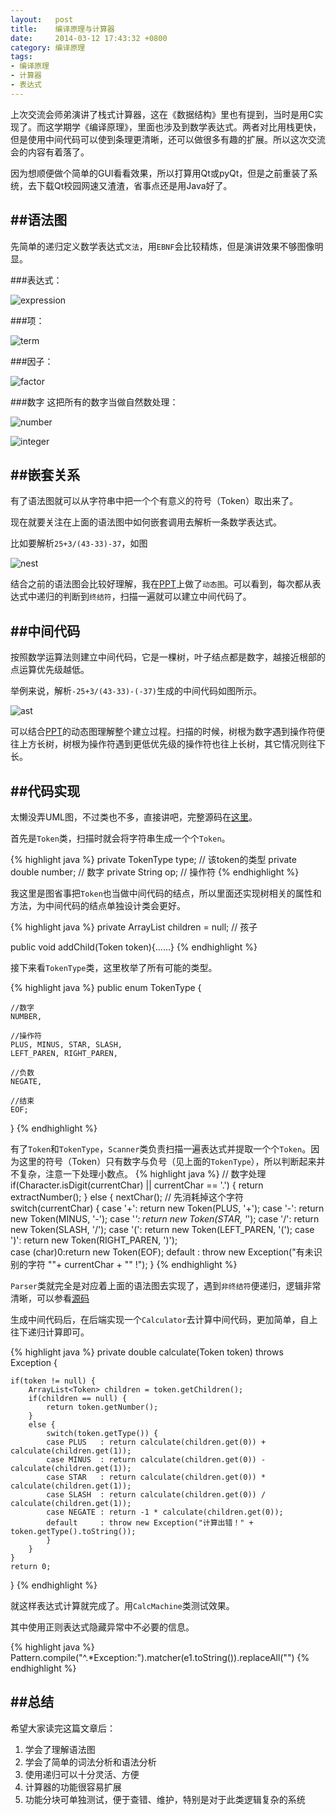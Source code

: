 ```yaml
--- 
layout:   post
title:    编译原理与计算器
date:     2014-03-12 17:43:32 +0800
category: 编译原理
tags: 
- 编译原理
- 计算器
- 表达式
---
```


上次交流会师弟演讲了栈式计算器，这在《数据结构》里也有提到，当时是用C实现了。而这学期学《编译原理》，里面也涉及到数学表达式。两者对比用栈更快，但是使用中间代码可以使到条理更清晰，还可以做很多有趣的扩展。所以这次交流会的内容有着落了。

因为想顺便做个简单的GUI看看效果，所以打算用Qt或pyQt，但是之前重装了系统，去下载Qt校园网速又渣渣，省事点还是用Java好了。

##语法图
---------

先简单的递归定义数学表达式`文法`，用`EBNF`会比较精炼，但是演讲效果不够图像明显。

###表达式：

![expression][expression]

<!--more-->

###项：

![term][term]

###因子：

![factor][factor]

###数字
这把所有的数字当做自然数处理：

![number][number]

![integer][integer]

##嵌套关系
----------

有了语法图就可以从字符串中把一个个有意义的符号（Token）取出来了。

现在就要关注在上面的语法图中如何嵌套调用去解析一条数学表达式。

比如要解析`25+3/(43-33)-37`，如图

![nest][nest]

结合之前的语法图会比较好理解，我在[PPT][PPT]上做了`动态图`。可以看到，每次都从表达式中递归的判断到`终结符`，扫描一遍就可以建立中间代码了。

##中间代码
---------

按照数学运算法则建立中间代码，它是一棵树，叶子结点都是数字，越接近根部的点运算优先级越低。

举例来说，解析`-25+3/(43-33)-(-37)`生成的中间代码如图所示。

![ast][ast]

可以结合[PPT][PPT]的动态图理解整个建立过程。扫描的时候，树根为数字遇到操作符便往上方长树，树根为操作符遇到更低优先级的操作符也往上长树，其它情况则往下长。

##代码实现
-----------

太懒没弄UML图，不过类也不多，直接讲吧，完整源码在[这里][source]。

首先是`Token`类，扫描时就会将字符串生成一个个`Token`。

{% highlight java %}
private TokenType type; // 该token的类型
private double number;  // 数字
private String op;      // 操作符
{% endhighlight %}

我这里是图省事把`Token`也当做中间代码的结点，所以里面还实现树相关的属性和方法，为中间代码的结点单独设计类会更好。

{% highlight java %}
private ArrayList<Token> children = null; // 孩子

public void addChild(Token token){......}
{% endhighlight %}

接下来看`TokenType`类，这里枚举了所有可能的类型。

{% highlight java %}
public enum TokenType {
	
	//数字
	NUMBER,
	
	//操作符
	PLUS, MINUS, STAR, SLASH,
	LEFT_PAREN, RIGHT_PAREN,
    
	//负数
	NEGATE,
	
	//结束
	EOF;
}
{% endhighlight %}

有了`Token`和`TokenType`，`Scanner`类负责扫描一遍表达式并提取一个个`Token`。因为这里的符号（Token）只有数字与负号（见上面的`TokenType`），所以判断起来并不复杂，注意一下处理小数点。
{% highlight java %}
// 数字处理
if(Character.isDigit(currentChar) || currentChar == '.') {
	return extractNumber();
}
else {
	nextChar(); // 先消耗掉这个字符
	switch(currentChar) {
	case '+': return new Token(PLUS, '+'); 
	case '-': return new Token(MINUS, '-'); 
	case '*': return new Token(STAR, '*');
	case '/': return new Token(SLASH, '/'); 
	case '(': return new Token(LEFT_PAREN, '('); 
	case ')': return new Token(RIGHT_PAREN, ')');  
	case (char)0:return new Token(EOF); 
	default : throw new Exception("有未识别的字符 \""+ currentChar + "\" !");
}
{% endhighlight %}

`Parser`类就完全是对应着上面的语法图去实现了，遇到`非终结符`便递归，逻辑非常清晰，可以参看[源码][source]

生成中间代码后，在后端实现一个`Calculator`去计算中间代码，更加简单，自上往下递归计算即可。

{% highlight java %}
private double calculate(Token token) throws Exception {
	
	if(token != null) {
		ArrayList<Token> children = token.getChildren();
		if(children == null) {
			return token.getNumber();
		}
		else {
			switch(token.getType()) {
			case PLUS   : return calculate(children.get(0)) + calculate(children.get(1));
			case MINUS  : return calculate(children.get(0)) - calculate(children.get(1));
			case STAR   : return calculate(children.get(0)) * calculate(children.get(1));
			case SLASH  : return calculate(children.get(0)) / calculate(children.get(1));
			case NEGATE : return -1 * calculate(children.get(0));
			default     : throw new Exception("计算出错！" + token.getType().toString());
			}
		}
	}
	return 0;
}
{% endhighlight %}

就这样表达式计算就完成了。用`CalcMachine`类测试效果。

其中使用正则表达式隐藏异常中不必要的信息。

{% highlight java %}
Pattern.compile("^.*Exception:").matcher(e1.toString()).replaceAll("")
{% endhighlight %}

##总结
-------

希望大家读完这篇文章后：

1. 学会了理解语法图
2. 学会了简单的词法分析和语法分析
3. 使用递归可以十分灵活、方便
4. 计算器的功能很容易扩展
5. 功能分块可单独测试，便于查错、维护，特别是对于此类逻辑复杂的系统


[expression]: /assets/files/2014-3-15-simple-calculator/expression.png
[term]:       /assets/files/2014-3-15-simple-calculator/term.png
[factor]:     /assets/files/2014-3-15-simple-calculator/factor.png
[number]:     /assets/files/2014-3-15-simple-calculator/number.png
[integer]:    /assets/files/2014-3-15-simple-calculator/integer.png
[ast]:        /assets/files/2014-3-15-simple-calculator/ast.png
[nest]:       /assets/files/2014-3-15-simple-calculator/nest.png
[PPT]:        /assets/files/2014-3-15-simple-calculator/files/calculator.ppt	
[source]:     /assets/files/2014-3-15-simple-calculator/files/calc.tar.gz


